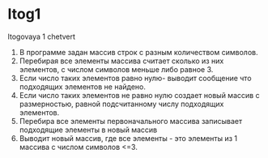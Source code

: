 # Itog1
Itogovaya 1 chetvert
1. В программе задан массив строк с разным количеством символов.
2. Перебирая все элементы массива считает сколько из них элементов, с числом символов меньше либо равное 3.
3. Если число таких элементов равно нулю- выводит сообщение что подходящих элементов не найдено.
4. Если число таких элементов не равно нулю создает новый массив с размерностью, равной подсчитанному числу подходящих элементов.
5. Перебира все элементы первоначального массива записывает подходящие элементы в новый массив
6. Выводит новый массив, где все элементы - это элементы из 1 массива с числом  символов <=3.